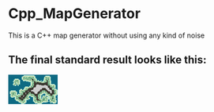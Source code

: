 # Cpp_MapGenerator
This is a C++ map generator without using any kind of noise
## The final standard result looks like this:
<img src="Screenshots/60x100.png" />

